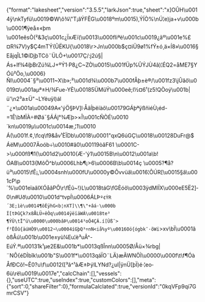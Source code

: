 {"format":"lakesheet","version":"3.5.5","larkJson":true,"sheet":"x]OÛH\u0014ÿ\nkTyfü\u0019©W\\ô¾\\\"T¡âÝFÊG\u0018ºm\u0015),ÝÍÒ%\nÚ¦e)ja+v\u000b\u0001¶ÿeå±«þm \u001eêsÒ(²&3ç\u001c¿ÏxÆï(\u0013\u000fIiªè\u001c\u0019¿ãº\u001e%£¤R¾7V)y$Ç4mTÝ{ÛËKU{\u0018\r>Jn\u000b$ç¤iÜ9ø1%fÝ±ó¸ä×Í8»\u0016§EåjqÎL1©íDjþTCõ¨ÜLÕ+\u0017Ç/:j2ú§|Ás+If¾4íþBrZú¾LJ+ºÝ1·P8¿C~ZÒ\u0015\u001fÜp%ÛÝJÙ4ã)¦ÉQ2=åME7§YÓû²Öo,\u0006­}Ñl\u0004­¯§²\u0011~X\b»;²\u001d¾\u000b7\u000fÅþ±è®/\u001fz3\\jÛâô\u0019¤\u001aµª±H/¾Fue-YÈ\u00185ÜMüÝ\u000eê;I½¤6¹(z5!QÒoý\u001b|ü'\n2³a±Ü\"¬LYëuÿl)ál ¨¿×\u001a\u00049A«'ýÖ§ÞV]l·ÅãÍþëíàõ\u00179GÁþªÿßñìéÙ¡éd-=1Ê\bMÏÀ÷#Øá¯§ÁÁj°¾Æþ>×Î\u001cÑÒÉ\u0010´kn\u0019µ\u001c\u0014æ¸¦1\u0010Á(\u001f.¢,\fcq\f9&åv¹ÈÏDb\u0018\u0001\"qxQ6úGÇ\u0018\u00128DuFr@$ ÁëM\u0007Äoób÷\u0010#â0\u00119òâF61 \u0001C->\u000fß¶1(\u001d2\u0010(Æ-'ý1\u0015B\n\u0012\u001a\b!ÓAB\u0013{MôÖ^b\u0006Lhb¶¡>6\u0006B\b\u0014ç \u0005?¶å?ü³\u0015\fÊ¡,\u0004snh\u000fU\u0000y©Ôvvüã\u0016¦ÔÚR[\u0015§â\u001cP\\p´%\u001eïaâlXÓåâPÔ\r\fÉû~!}L\u0018táG\fGÈóõ\u0003ÿdMlÏX\u000eE5Ë2]­0\n#Uð\u0010\u001d^tvpÍ\u0006ÁLÞ`º¢ÝR´3E;ìè\u0014¶ôÈÿhG<b¦nXT]\\¶\"+âá·\u000bÍ[tÞûÇk?x8ÅLÜ¤êÒq\u0014ÿëïäWÁ\u0018te³ ¶ÝÙ\tÏ^ü\u0000\u000bâÞ\u0014³oÓ4ÇÁ.í[Ùß¯>f²ËÓû{äúHÒ9\u0012¬\u0004íGþQ³÷nN<iå%yº\u0016Oö{ógbk¯·õWï`>xv\bÏ\u0001âòßÅú\u001b\u001e±yù¼Eu¦è³uÂ^-EúÝ.ª\u00131k¹µe2E&\u001b*\u0013qßÎnn\u0005Ø/Åü×¾rbg|¨NÔ{éDÌbîk\u001b\"S\u001f*\u0013qáÏO¨LÄ)æÃWNÖÌ\u0000\u000f\t\f¶ÓàÅfÐCõ!~Ê0?u\f\u0012([³ã^¹âÆ±ÞýlLYNd?¿uI|ÿnÜ[þÏ)é·¦eo­6ù\rë\u0019\u0017e","calcChain":[],"vessels":{},"useUTC":true,"useIndex":true,"customColors":[],"meta":{"sort":0,"shareFilter":0},"formulaCalclated":true,"versionId":"0kqVFp9qi7GmrCSV"}